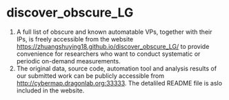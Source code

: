 # discover_obscure_LG
1. A full list of obscure and known automatable VPs, together with their IPs, is freely accessible from the website https://zhuangshuying18.github.io/discover_obscure_LG/ to provide convenience for researchers who want to conduct systematic or periodic on-demand measurements.
2. The original data, source code, automation tool and analysis results of our submitted work can be publicly accessible from http://cybermap.dragonlab.org:33333. The detaliled README file is aslo included in the website.
